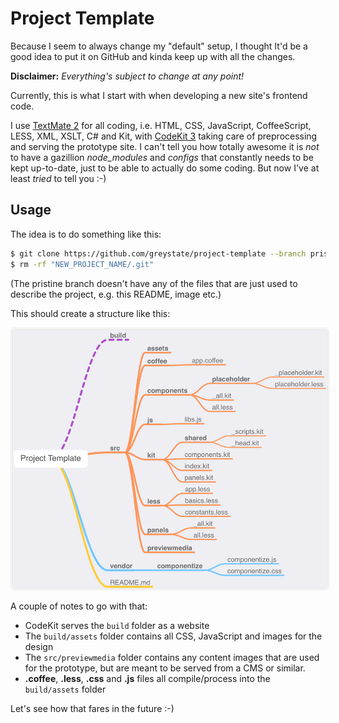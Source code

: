 # Project Template

Because I seem to always change my "default" setup, I thought It'd be a good idea to put it on GitHub and kinda keep up with all the changes.

**Disclaimer:** *Everything's subject to change at any point!*

Currently, this is what I start with when developing a new site's frontend code.

I use [TextMate 2][TM2] for all coding, i.e. HTML, CSS, JavaScript, CoffeeScript, LESS, XML, XSLT, C# and Kit, with [CodeKit 3][CK3] taking care of preprocessing and serving the prototype site. I can't tell you how totally awesome it is *not* to have a gazillion *node_modules* and *configs* that constantly needs to be kept up-to-date, just to be able to actually do some coding. But now I've at least *tried* to tell you :-)

## Usage

The idea is to do something like this:

```bash
$ git clone https://github.com/greystate/project-template --branch pristine --single-branch "NEW_PROJECT_NAME"
$ rm -rf "NEW_PROJECT_NAME/.git"
```

(The pristine branch doesn't have any of the files that are just used to describe the project, e.g. this README, image etc.)

This should create a structure like this:

<img src="project-template-2018.png" width="928" alt="Project Template" style="border: 3px double #e8e8e8;border-radius: 6px;">

A couple of notes to go with that:

* CodeKit serves the `build` folder as a website
* The `build/assets` folder contains all CSS, JavaScript and images for the design
* The `src/previewmedia` folder contains any content images that are used for the prototype, but are meant to be served from a CMS or similar.
* **.coffee**, **.less**, **.css** and **.js** files all compile/process into the `build/assets` folder


Let's see how that fares in the future :-)


[TM2]: https://macromates.com/
[CK3]: https://codekitapp.com/

